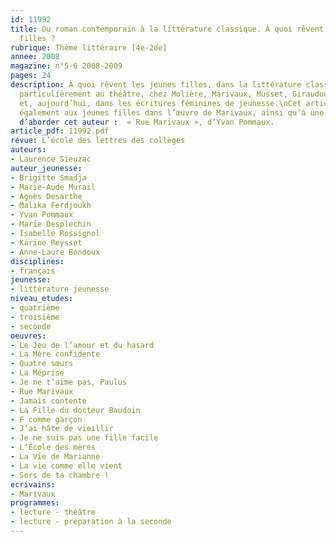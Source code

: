 ```yaml
---
id: 11992
title: Du roman contemporain à la littérature classique. À quoi rêvent  les jeunes
  filles ? 
rubrique: Thème littéraire [4e-2de]
annee: 2008
magazine: n°5-6 2008-2009
pages: 24
description: À quoi rêvent les jeunes filles, dans la littérature classique, et plus
  particulièrement au théâtre, chez Molière, Marivaux, Musset, Giraudoux, Anouilh,
  et, aujourd’hui, dans les écritures féminines de jeunesse.\nCet article s’intéresse
  également aux jeunes filles dans l’œuvre de Marivaux, ainsi qu’à une manière originale
  d’aborder cet auteur :  « Rue Marivaux », d’Yvan Pommaux. 
article_pdf: 11992.pdf
revue: L’école des lettres des collèges
auteurs:
- Laurence Sieuzac
auteur_jeunesse:
- Brigitte Smadja
- Marie-Aude Murail
- Agnès Desarthe
- Malika Ferdjoukh
- Yvan Pommaux
- Marie Desplechin
- Isabelle Rossignol
- Karine Reysset
- Anne-Laure Bondoux
disciplines:
- français
jeunesse:
- littérature jeunesse
niveau_etudes:
- quatrième
- troisième
- seconde
oeuvres:
- Le Jeu de l’amour et du hasard
- La Mère confidente
- Quatre sœurs
- La Méprise
- Je ne t’aime pas, Paulus
- Rue Marivaux
- Jamais contente
- La Fille du docteur Baudoin
- F comme garçon
- J’ai hâte de vieillir
- Je ne suis pas une fille facile
- L’École des mères
- La Vie de Marianne
- La vie comme elle vient
- Sors de ta chambre !
ecrivains:
- Marivaux
programmes:
- lecture - théâtre
- lecture - préparation à la seconde
---
```

